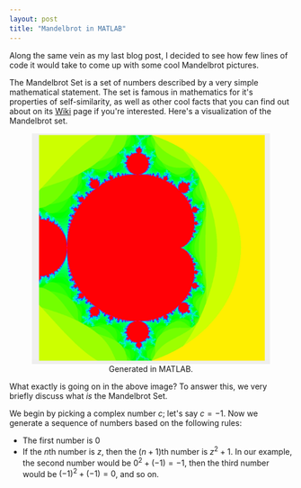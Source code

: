 ```yaml
---
layout: post
title: "Mandelbrot in MATLAB"
---
```


<script type="text/javascript"
  src="MathJax/MathJax.js">
</script>

<script type="text/x-mathjax-config">
MathJax.Hub.Config({
  skipStartupTypeset: true,
  showProcessingMessages: false,
  tex2jax: {
    inlineMath: [['$','$'], ['\\(','\\)']],
    processEscapes: true
  }
});
</script>


Along the same vein as my last blog post, I decided to see how few lines of code it would take to come up with some cool Mandelbrot pictures.

The Mandelbrot Set is a set of numbers described by a very simple mathematical statement. The set is famous in mathematics for it's properties of self-similarity, as well as other cool facts that you can find out about on its [Wiki](https://en.wikipedia.org/wiki/Mandelbrot_set) page if you're interested. Here's a visualization of the Mandelbrot set.
<figure>
<a href="/images/mand/mand.png">
<img style="margin:0px auto;display:block;width:600px;" src="/images/mand/mand.png" />
</a>
<figcaption style="text-align:center" >Generated in MATLAB.</figcaption>
</figure>
What exactly is going on in the above image? To answer this, we very briefly discuss what <em>is</em> the Mandelbrot Set. 


We begin by picking a complex number $c$; let's say $c=-1$. Now we generate a sequence of numbers based on the following rules:
- The first number is 0
- If the $n$th number is $z$, then the $(n+1)$th number is $z^2+1$. 
In our example, the second number would be $0^2+(-1)=-1$, then the third number would be $(-1)^2+(-1)=0$, and so on. 







